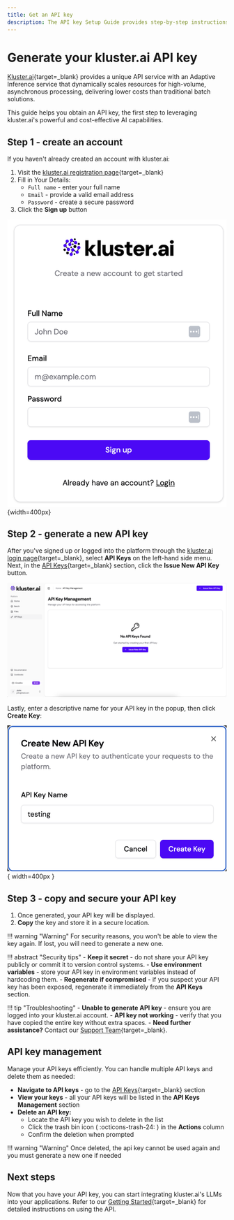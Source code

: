 ```yaml
---
title: Get an API key
description: The API key Setup Guide provides step-by-step instructions for generating and managing your personal API key, enabling secure access to our services and ensuring seamless integration with your applications.
---
```


# Generate your kluster.ai API key

[Kluster.ai](https://www.kluster.ai/){target=\_blank}  provides a unique API service with an Adaptive Inference service that dynamically scales resources for high-volume, asynchronous processing, delivering lower costs than traditional batch solutions.

This guide helps you obtain an API key, the first step to leveraging kluster.ai's powerful and cost-effective AI capabilities.


## Step 1 - create an account

If you haven't already created an account with kluster.ai:

1. Visit the [kluster.ai registration page](https://platform.kluster.ai/signup){target=\_blank}
2. Fill in Your Details:
    - `Full name` - enter your full name
    - `Email` - provide a valid email address
    - `Password` - create a secure password
3. Click the **Sign up** button

![Signup Page](/images/get-started/key-gen/sign-up.png){width=400px}

## Step 2 - generate a new API key

After you've signed up or logged into the platform through the [kluster.ai login page](https://platform.kluster.ai/login){target=\_blank}, select **API Keys** on the left-hand side menu. Next, in the [API Keys](https://platform.kluster.ai/apikeys){target=\_blank} section, click the **Issue New API Key** button.

![Issue New API Key](/images/get-started/key-gen/api-key-management.png)

Lastly, enter a descriptive name for your API key in the popup, then click **Create Key**:

![Generate API Key](/images/get-started/key-gen/create-new-api-key.png){ width=400px }

## Step 3 - copy and secure your API key

1. Once generated, your API key will be displayed.
2. **Copy** the key and store it in a secure location.

!!! warning "Warning"
    For security reasons, you won't be able to view the key again. If lost, you will need to generate a new one.

!!! abstract "Security tips"
    - **Keep it secret** - do not share your API key publicly or commit it to version control systems.
    - **Use environment variables** - store your API key in environment variables instead of hardcoding them.
    - **Regenerate if compromised** - if you suspect your API key has been exposed, regenerate it immediately from the **API Keys** section.

!!! tip "Troubleshooting"
    - **Unable to generate API key** - ensure you are logged into your kluster.ai account.
    - **API key not working** - verify that you have copied the entire key without extra spaces.
    - **Need further assistance?** Contact our [Support Team](https://calendly.com/klusterai-jacob/support-call){target=\_blank}.

## API key management

Manage your API keys efficiently. You can handle multiple API keys and delete them as needed:

- **Navigate to API keys** - go to the [API Keys](https://platform.kluster.ai/apikeys){target=\_blank} section
- **View your keys** - all your API keys will be listed in the **API Keys Management** section
- **Delete an API key:**
    - Locate the API key you wish to delete in the list
    - Click the trash bin icon ( :octicons-trash-24: ) in the **Actions** column
    - Confirm the deletion when prompted

!!! warning "Warning"
    Once deleted, the api key cannot be used again and you must generate a new one if needed

## Next steps
Now that you have your API key, you can start integrating kluster.ai's LLMs into your applications. Refer to our [Getting Started](/tutorials/klusterai-api/getting-started/){target=\_blank} for detailed instructions on using the API.
